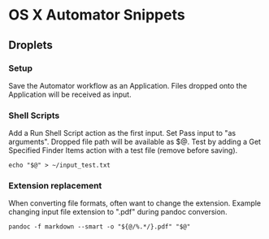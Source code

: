 # OS X Automator Snippets

## Droplets

### Setup

Save the Automator workflow as an Application. Files dropped onto the Application will be received as input.

### Shell Scripts

Add a Run Shell Script action as the first input. Set Pass input to "as arguments". Dropped file path will be available as $@. Test by adding a Get Specified Finder Items action with a test file (remove before saving).

    echo "$@" > ~/input_test.txt

### Extension replacement

When converting file formats, often want to change the extension. Example changing input file extension to ".pdf" during pandoc conversion.

    pandoc -f markdown --smart -o "${@/%.*/}.pdf" "$@"
